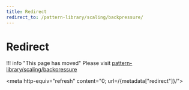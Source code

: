 ```yaml
---
title: Redirect
redirect_to: /pattern-library/scaling/backpressure/
---
```


# Redirect

!!! info "This page has moved"
    Please visit [pattern-library/scaling/backpressure](../../pattern-library/scaling/backpressure.md)

<meta http-equiv="refresh" content="0; url=/{metadata["redirect"]}/">